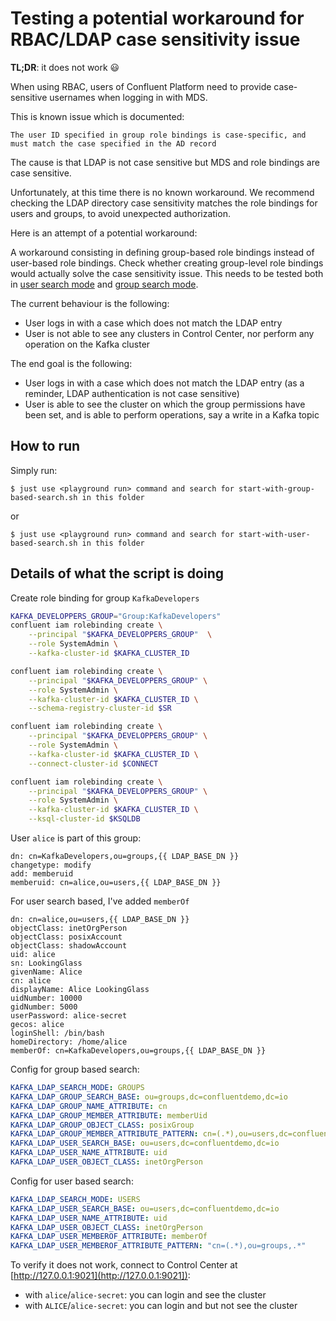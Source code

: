# Testing a potential workaround for RBAC/LDAP case sensitivity issue

**TL;DR**: it does not work 😃

When using RBAC, users of Confluent Platform need to provide case-sensitive usernames when logging in with MDS.

This is known issue which is documented:

```
The user ID specified in group role bindings is case-specific, and must match the case specified in the AD record
```

The cause is that LDAP is not case sensitive but MDS and role bindings are case sensitive.

Unfortunately, at this time there is no known workaround.
We recommend checking the LDAP directory case sensitivity matches the role bindings for users and groups, to avoid unexpected authorization.

Here is an attempt of a potential workaround:

A workaround consisting in defining group-based role bindings instead of user-based role bindings.
Check whether creating group-level role bindings would actually solve the case sensitivity issue. This needs to be tested both in [user search mode](https://docs.confluent.io/platform/current/security/ldap-authorizer/configuration.html#sample-configuration-for-user-based-search) and [group search mode](https://docs.confluent.io/platform/current/security/ldap-authorizer/configuration.html#sample-configuration-for-group-based-search).


The current behaviour is the following:

* User logs in with a case which does not match the LDAP entry
* User is not able to see any clusters in Control Center, nor perform any operation on the Kafka cluster

The end goal is the following:

* User logs in with a case which does not match the LDAP entry (as a reminder, LDAP authentication is not case sensitive)
* User is able to see the cluster on which the group permissions have been set, and is able to perform operations, say a write in a Kafka topic


## How to run

Simply run:

```
$ just use <playground run> command and search for start-with-group-based-search.sh in this folder
```

or

```
$ just use <playground run> command and search for start-with-user-based-search.sh in this folder
```

## Details of what the script is doing

Create role binding for group `KafkaDevelopers`

```bash
KAFKA_DEVELOPPERS_GROUP="Group:KafkaDevelopers"
confluent iam rolebinding create \
    --principal "$KAFKA_DEVELOPPERS_GROUP"  \
    --role SystemAdmin \
    --kafka-cluster-id $KAFKA_CLUSTER_ID

confluent iam rolebinding create \
    --principal "$KAFKA_DEVELOPPERS_GROUP" \
    --role SystemAdmin \
    --kafka-cluster-id $KAFKA_CLUSTER_ID \
    --schema-registry-cluster-id $SR

confluent iam rolebinding create \
    --principal "$KAFKA_DEVELOPPERS_GROUP" \
    --role SystemAdmin \
    --kafka-cluster-id $KAFKA_CLUSTER_ID \
    --connect-cluster-id $CONNECT

confluent iam rolebinding create \
    --principal "$KAFKA_DEVELOPPERS_GROUP" \
    --role SystemAdmin \
    --kafka-cluster-id $KAFKA_CLUSTER_ID \
    --ksql-cluster-id $KSQLDB
```

User `alice` is part of this group:

```
dn: cn=KafkaDevelopers,ou=groups,{{ LDAP_BASE_DN }}
changetype: modify
add: memberuid
memberuid: cn=alice,ou=users,{{ LDAP_BASE_DN }}
```

For user search based, I've added `memberOf`

```
dn: cn=alice,ou=users,{{ LDAP_BASE_DN }}
objectClass: inetOrgPerson
objectClass: posixAccount
objectClass: shadowAccount
uid: alice
sn: LookingGlass
givenName: Alice
cn: alice
displayName: Alice LookingGlass
uidNumber: 10000
gidNumber: 5000
userPassword: alice-secret
gecos: alice
loginShell: /bin/bash
homeDirectory: /home/alice
memberOf: cn=KafkaDevelopers,ou=groups,{{ LDAP_BASE_DN }}
```

Config for group based search:

```yml
KAFKA_LDAP_SEARCH_MODE: GROUPS
KAFKA_LDAP_GROUP_SEARCH_BASE: ou=groups,dc=confluentdemo,dc=io
KAFKA_LDAP_GROUP_NAME_ATTRIBUTE: cn
KAFKA_LDAP_GROUP_MEMBER_ATTRIBUTE: memberUid
KAFKA_LDAP_GROUP_OBJECT_CLASS: posixGroup
KAFKA_LDAP_GROUP_MEMBER_ATTRIBUTE_PATTERN: cn=(.*),ou=users,dc=confluentdemo,dc=io
KAFKA_LDAP_USER_SEARCH_BASE: ou=users,dc=confluentdemo,dc=io
KAFKA_LDAP_USER_NAME_ATTRIBUTE: uid
KAFKA_LDAP_USER_OBJECT_CLASS: inetOrgPerson
```

Config for user based search:

```yml
KAFKA_LDAP_SEARCH_MODE: USERS
KAFKA_LDAP_USER_SEARCH_BASE: ou=users,dc=confluentdemo,dc=io
KAFKA_LDAP_USER_NAME_ATTRIBUTE: uid
KAFKA_LDAP_USER_OBJECT_CLASS: inetOrgPerson
KAFKA_LDAP_USER_MEMBEROF_ATTRIBUTE: memberOf
KAFKA_LDAP_USER_MEMBEROF_ATTRIBUTE_PATTERN: "cn=(.*),ou=groups,.*"
```

To verify it does not work, connect to Control Center at [http://127.0.0.1:9021](http://127.0.0.1:9021]):

* with `alice`/`alice-secret`: you can login and see the cluster
* with `ALICE`/`alice-secret`: you can login and but not see the cluster

